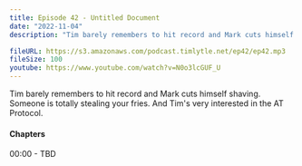 ```yaml
---
title: Episode 42 - Untitled Document
date: "2022-11-04"
description: "Tim barely remembers to hit record and Mark cuts himself shaving. Someone is totally stealing your fries. And Tim's very interested in the AT Protocol."

fileURL: https://s3.amazonaws.com/podcast.timlytle.net/ep42/ep42.mp3
fileSize: 100
youtube: https://www.youtube.com/watch?v=N0o3lcGUF_U
---
```


Tim barely remembers to hit record and Mark cuts himself shaving. Someone is totally stealing your fries. And Tim's very interested in the AT Protocol.

#### Chapters

00:00 - TBD  
